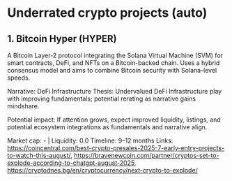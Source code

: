 # Underrated crypto projects (auto)

## 1. Bitcoin Hyper (HYPER)
A Bitcoin Layer-2 protocol integrating the Solana Virtual Machine (SVM) for smart contracts, DeFi, and NFTs on a Bitcoin-backed chain. Uses a hybrid consensus model and aims to combine Bitcoin security with Solana-level speeds.

Narrative: DeFi Infrastructure
Thesis: Undervalued DeFi Infrastructure play with improving fundamentals; potential rerating as narrative gains mindshare.

Potential impact: If attention grows, expect improved liquidity, listings, and potential ecosystem integrations as fundamentals and narrative align.

Market cap: - | Liquidity: 0.0
Timeline: 9–12 months
Links: https://coincentral.com/best-crypto-presales-2025-7-early-entry-projects-to-watch-this-august/, https://bravenewcoin.com/partner/cryptos-set-to-explode-according-to-chatgpt-august-2025, https://cryptodnes.bg/en/cryptocurrency/next-crypto-to-explode/
